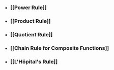 - ### [[Power Rule]]

- ### [[Product Rule]]

- ### [[Quotient Rule]]

- ### [[Chain Rule for Composite Functions]]

- ### [[L'Hôpital's Rule]]
